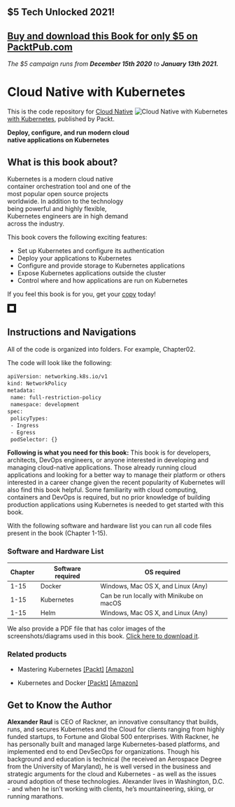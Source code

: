 ## $5 Tech Unlocked 2021!
[Buy and download this Book for only $5 on PacktPub.com](https://www.packtpub.com/product/cloud-native-with-kubernetes/9781838823078)
-----
*The $5 campaign         runs from __December 15th 2020__ to __January 13th 2021.__*

# Cloud Native with Kubernetes	

<a href="https://www.packtpub.com/cloud-networking/cloud-native-with-kubernetes?utm_source=github&utm_medium=repository&utm_campaign=9781838823078"><img src="https://www.packtpub.com/media/catalog/product/cache/4cdce5a811acc0d2926d7f857dceb83b/9/7/9781838823078-original_113.jpeg" alt="Cloud Native with Kubernetes	" height="256px" align="right"></a>

This is the code repository for [Cloud Native with Kubernetes](https://www.packtpub.com/cloud-networking/cloud-native-with-kubernetes?utm_source=github&utm_medium=repository&utm_campaign=9781838823078), published by Packt.

**Deploy, configure, and run modern cloud native applications on Kubernetes**

## What is this book about?
Kubernetes is a modern cloud native container orchestration tool and one of the most popular open source projects worldwide. In addition to the technology being powerful and highly flexible, Kubernetes engineers are in high demand across the industry.

This book covers the following exciting features: 
* Set up Kubernetes and configure its authentication
* Deploy your applications to Kubernetes
* Configure and provide storage to Kubernetes applications
* Expose Kubernetes applications outside the cluster
* Control where and how applications are run on Kubernetes

If you feel this book is for you, get your [copy](https://www.amazon.com/dp/1838823077) today!

<a href="https://www.packtpub.com/?utm_source=github&utm_medium=banner&utm_campaign=GitHubBanner"><img src="https://raw.githubusercontent.com/PacktPublishing/GitHub/master/GitHub.png" alt="https://www.packtpub.com/" border="5" /></a>

## Instructions and Navigations
All of the code is organized into folders. For example, Chapter02.

The code will look like the following:
```
apiVersion: networking.k8s.io/v1
kind: NetworkPolicy
metadata:
 name: full-restriction-policy
 namespace: development
spec:
 policyTypes:
 - Ingress
 - Egress
 podSelector: {}
```

**Following is what you need for this book:**
This book is for developers, architects, DevOps engineers, or anyone interested in developing and managing cloud-native applications. Those already running cloud applications and looking for a better way to manage their platform or others interested in a career change given the recent popularity of Kubernetes will also find this book helpful. Some familiarity with cloud computing, containers and DevOps is required, but no prior knowledge of building production applications using Kubernetes is needed to get started with this book.

With the following software and hardware list you can run all code files present in the book (Chapter 1-15).

### Software and Hardware List

| Chapter | Software required | OS required |
| -------- | ------------------------------------ | ----------------------------------- |
| 1-15 | Docker | Windows, Mac OS X, and Linux (Any) |
| 1-15 | Kubernetes | Can be run locally with Minikube on macOS |
| 1-15 | Helm | Windows, Mac OS X, and Linux (Any) |


We also provide a PDF file that has color images of the screenshots/diagrams used in this book. [Click here to download it](https://static.packt-cdn.com/downloads/9781838823078_ColorImages.pdf).


### Related products <Other books you may enjoy>
* Mastering Kubernetes [[Packt]](https://www.packtpub.com/product/mastering-kubernetes-third-edition/9781839211256?utm_source=github&utm_medium=repository&utm_campaign=9781839211256) [[Amazon]](https://www.amazon.com/dp/1839211253)

* Kubernetes and Docker [[Packt]](https://www.packtpub.com/product/kubernetes-and-docker-an-enterprise-guide/9781839213403?utm_source=github&utm_medium=repository&utm_campaign=9781839213403) [[Amazon]](https://www.amazon.com/dp/183921340X)

## Get to Know the Author
**Alexander Raul**
is CEO of Rackner, an innovative consultancy that builds, runs, and secures Kubernetes and the Cloud for clients ranging from highly funded startups, to Fortune and Global 500 enterprises. With Rackner, he has personally built and managed large Kubernetes-based platforms, and implemented end to end DevSecOps for organizations. Though his background and education is technical (he received an Aerospace Degree from the University of Maryland), he is well versed in the business and strategic arguments for the cloud and Kubernetes - as well as the issues around adoption of these technologies. Alexander lives in Washington, D.C. - and when he isn’t working with clients, he’s mountaineering, skiing, or running marathons.

